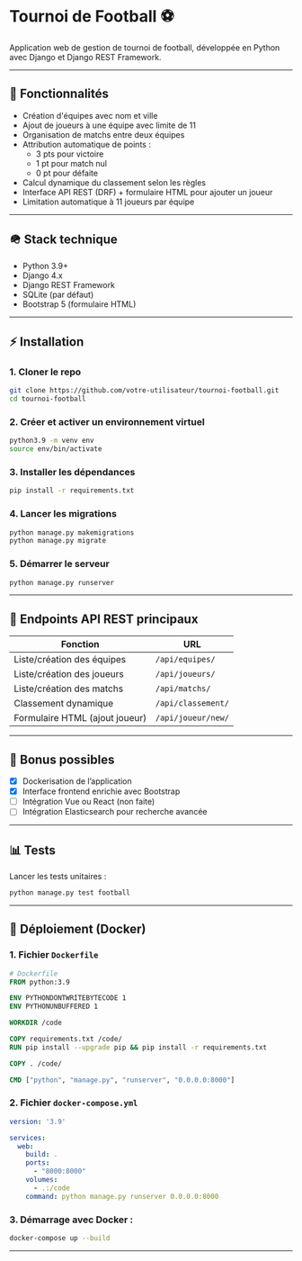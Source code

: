 # Tournoi de Football ⚽

Application web de gestion de tournoi de football, développée en Python avec Django et Django REST Framework.

---

## 📅 Fonctionnalités

- Création d'équipes avec nom et ville
- Ajout de joueurs à une équipe avec limite de 11
- Organisation de matchs entre deux équipes
- Attribution automatique de points :
  - 3 pts pour victoire
  - 1 pt pour match nul
  - 0 pt pour défaite
- Calcul dynamique du classement selon les règles
- Interface API REST (DRF) + formulaire HTML pour ajouter un joueur
- Limitation automatique à 11 joueurs par équipe

---

## 🪖 Stack technique

- Python 3.9+
- Django 4.x
- Django REST Framework
- SQLite (par défaut)
- Bootstrap 5 (formulaire HTML)

---

## ⚡ Installation

### 1. Cloner le repo
```bash
git clone https://github.com/votre-utilisateur/tournoi-football.git
cd tournoi-football
```

### 2. Créer et activer un environnement virtuel
```bash
python3.9 -m venv env
source env/bin/activate
```

### 3. Installer les dépendances
```bash
pip install -r requirements.txt
```

### 4. Lancer les migrations
```bash
python manage.py makemigrations
python manage.py migrate
```

### 5. Démarrer le serveur
```bash
python manage.py runserver
```

---

## 🔗 Endpoints API REST principaux

| Fonction | URL |
|---------|-----|
| Liste/création des équipes | `/api/equipes/` |
| Liste/création des joueurs | `/api/joueurs/` |
| Liste/création des matchs  | `/api/matchs/`  |
| Classement dynamique | `/api/classement/` |
| Formulaire HTML (ajout joueur) | `/api/joueur/new/` |

---

## 🌟 Bonus possibles

- [x] Dockerisation de l’application
- [x] Interface frontend enrichie avec Bootstrap
- [ ] Intégration Vue ou React (non faite)
- [ ] Intégration Elasticsearch pour recherche avancée

---

## 📊 Tests

Lancer les tests unitaires :
```bash
python manage.py test football
```

---

## 🚀 Déploiement (Docker)

### 1. Fichier `Dockerfile`
```Dockerfile
# Dockerfile
FROM python:3.9

ENV PYTHONDONTWRITEBYTECODE 1
ENV PYTHONUNBUFFERED 1

WORKDIR /code

COPY requirements.txt /code/
RUN pip install --upgrade pip && pip install -r requirements.txt

COPY . /code/

CMD ["python", "manage.py", "runserver", "0.0.0.0:8000"]
```

### 2. Fichier `docker-compose.yml`
```yaml
version: '3.9'

services:
  web:
    build: .
    ports:
      - "8000:8000"
    volumes:
      - .:/code
    command: python manage.py runserver 0.0.0.0:8000
```

### 3. Démarrage avec Docker :
```bash
docker-compose up --build
```

---
